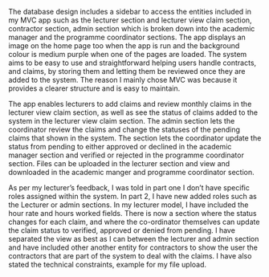 
The database design includes a sidebar to access the entities included in my MVC app such as the lecturer section and lecturer view claim section, contractor section, admin section which is broken down into the academic manager and the programme coordinator sections. The app displays an image on the home page too when the app is run and the background colour is medium purple when one of the pages are loaded. The system aims to be easy to use and straightforward helping users handle contracts, and claims, by storing them and letting them be reviewed once they are added to the system. The reason I mainly chose MVC was because it provides a clearer structure and is easy to maintain.

The app enables lecturers to add claims and review monthly claims in the lecturer view claim section, as well as see the status of claims added to the system in the lecturer view claim section. The admin section lets the coordinator review the claims and change the statuses of the pending claims that shown in the system. The section lets the coordinator update the status from pending to either approved or declined in the academic manager section and verified or rejected in the programme coordinator section. Files can be uploaded in the lecturer section and view and downloaded in the academic manger and programme coordinator section.

As per my lecturer’s feedback, I was told in part one I don’t have specific roles assigned within the system. In part 2, I have new added roles such as the Lecturer or admin sections.  In my lecturer model, I have included the hour rate and hours worked fields. There is now a section where the status changes for each claim, and where the co-ordinator themselves can update the claim status to verified, approved or denied from pending. I have separated the view as best as I can between the lecturer and admin section and have included other another entity for contractors to show the user the contractors that are part of the system to deal with the claims. I have also stated the technical constraints, example for my file upload.
